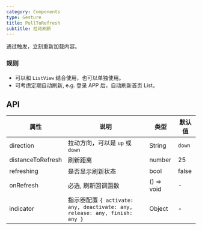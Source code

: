```yaml
---
category: Components
type: Gesture
title: PullToRefresh
subtitle: 拉动刷新
---
```


通过触发，立刻重新加载内容。

### 规则
- 可以和 `ListView` 结合使用，也可以单独使用。
- 可考虑定期自动刷新, e.g. 登录 APP 后，自动刷新首页 List。

## API

属性 | 说明 | 类型 | 默认值
----|-----|------|------
| direction  | 拉动方向，可以是 `up` 或 `down` | String | `down` |
| distanceToRefresh | 刷新距离 | number | 25 |
| refreshing | 是否显示刷新状态 | bool | false |
| onRefresh | 必选, 刷新回调函数 | () => void | - |
| indicator  | 指示器配置 `{ activate: any, deactivate: any, release: any, finish: any }` | Object | - |

